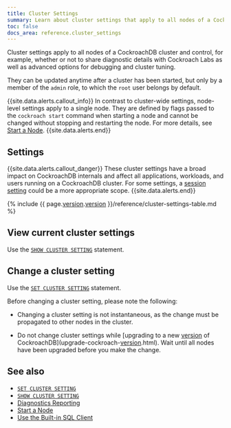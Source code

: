 ```yaml
---
title: Cluster Settings
summary: Learn about cluster settings that apply to all nodes of a CockroachDB cluster.
toc: false
docs_area: reference.cluster_settings
---
```


Cluster settings apply to all nodes of a CockroachDB cluster and control, for example, whether or not to share diagnostic details with Cockroach Labs as well as advanced options for debugging and cluster tuning.

They can be updated anytime after a cluster has been started, but only by a member of the `admin` role, to which the `root` user belongs by default.

{{site.data.alerts.callout_info}}
In contrast to cluster-wide settings, node-level settings apply to a single node. They are defined by flags passed to the `cockroach start` command when starting a node and cannot be changed without stopping and restarting the node. For more details, see [Start a Node](cockroach-start.html).
{{site.data.alerts.end}}

## Settings

{{site.data.alerts.callout_danger}}
These cluster settings have a broad impact on CockroachDB internals and affect all applications, workloads, and users running on a CockroachDB cluster. For some settings, a [session setting](set-vars.html#supported-variables) could be a more appropriate scope.
{{site.data.alerts.end}}

{% include {{ page.[version](cluster-settings.html#setting-version).[version](cluster-settings.html#setting-version) }}/reference/cluster-settings-table.md %}

## View current cluster settings

Use the [`SHOW CLUSTER SETTING`](show-cluster-setting.html) statement.

## Change a cluster setting

Use the [`SET CLUSTER SETTING`](set-cluster-setting.html) statement.

Before changing a cluster setting, please note the following:

- 	Changing a cluster setting is not instantaneous, as the change must be propagated to other nodes in the cluster.

- 	Do not change cluster settings while [upgrading to a new [version](cluster-settings.html#setting-version) of CockroachDB](upgrade-cockroach-[version](cluster-settings.html#setting-version).html). Wait until all nodes have been upgraded before you make the change.

## See also

- [`SET CLUSTER SETTING`](set-cluster-setting.html)
- [`SHOW CLUSTER SETTING`](show-cluster-setting.html)
- [Diagnostics Reporting](diagnostics-reporting.html)
- [Start a Node](cockroach-start.html)
- [Use the Built-in SQL Client](cockroach-sql.html)
